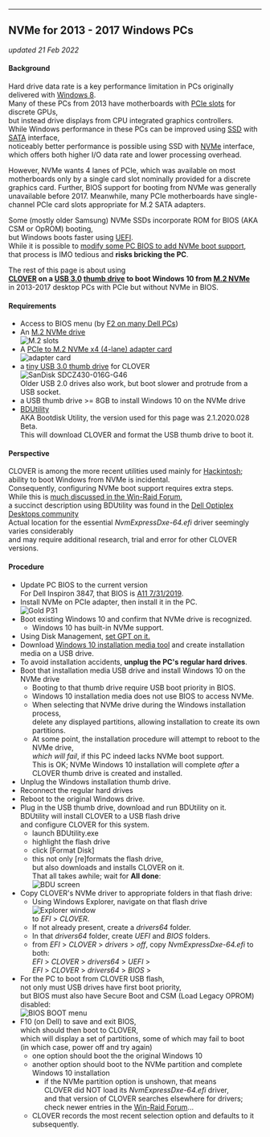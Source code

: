 
---
NVMe for 2013 - 2017 Windows PCs
---
*updated 21 Feb 2022*

#### Background
Hard drive data rate is a key performance limitation in PCs originally delivered with [Windows 8](https://en.wikipedia.org/wiki/Windows_8).  
Many of these PCs from 2013 have motherboards with [PCIe slots](https://en.wikipedia.org/wiki/PCI_Express) for discrete GPUs,   
but instead drive displays from CPU integrated graphics controllers.  
While Windows performance in these PCs can be improved using [SSD](https://en.wikipedia.org/wiki/Solid-state_drive) with [SATA](https://en.wikipedia.org/wiki/Serial_ATA) interface,  
noticeably better performance is possible using SSD with [NVMe](https://en.wikipedia.org/wiki/NVM_Express) interface,  
which offers both higher I/O data rate and lower processing overhead.

However, NVMe wants 4 lanes of PCIe, which was available on most motherboards
only by a single card slot nominally provided for a discrete graphics card.
Further, BIOS support for booting from NVMe was generally unavailable before 2017.
Meanwhile, many PCIe motherboards have single-channel PCIe card slots
appropriate for M.2 SATA adapters.

Some (mostly older Samsung) NVMe SSDs incorporate ROM for BIOS (AKA CSM or OpROM) booting,  
but Windows boots faster using [UEFI](https://www.howtogeek.com/56958/HTG-EXPLAINS-HOW-UEFI-WILL-REPLACE-THE-BIOS).  
While it is possible to [modify some PC BIOS to add NVMe boot support](https://www.tachytelic.net/2021/12/dell-optiplex-7020-nvme-ssd),  
that process is IMO tedious and **risks bricking the PC**.  

The rest of this page is about using  
 **[CLOVER](https://github.com/CloverHackyColor/CloverBootloader)
 on a [USB 3.0](https://en.wikipedia.org/wiki/USB_3.0)
 [thumb drive](https://en.wikipedia.org/wiki/USB_flash_drive)
 to boot Windows 10 from [M.2 NVMe](https://www.velocitymicro.com/blog/nvme-vs-m-2-vs-sata-whats-the-difference)**  
 in 2013-2017 desktop PCs with PCIe but without NVMe in BIOS.  

#### Requirements
* Access to BIOS menu (by [F2 on many Dell PCs](https://www.dell.com/support/kbdoc/en-us/000126121/access-uefi-bios-system-setup-from-windows-on-your-dell-system))  
* An [M.2 NVMe drive](https://www.tomshardware.com/reviews/best-ssds,3891.html)  
  ![M.2 slots](M.2slots.jpg)  
* A [PCIe to M.2 NVMe x4 (4-lane) adapter card](https://www.amazon.com/gp/product/B08G8PBB3K)  
    ![adapter card](PCIeNVMeS.2.jpg)  
* a [tiny USB 3.0 thumb drive](https://www.amazon.com/gp/product/B077Y149DL) for CLOVER   
  ![SanDisk SDCZ430-016G-G46](sandisk_sdcz430.jpg)  
  Older USB 2.0 drives also work, but boot slower and protrude from a USB socket.  
* a USB thumb drive >= 8GB to install Windows 10 on the NVMe drive
* [BDUtility](https://www.softpedia.com/get/System/Boot-Manager-Disk/Bootdisk-Utility.shtml#download)  
  AKA Bootdisk Utility, the version used for this page was 2.1.2020.028 Beta.  
  This will download CLOVER and format the USB thumb drive to boot it.

#### Perspective
CLOVER is among the more recent utilities used mainly for [Hackintosh](https://en.wikipedia.org/wiki/Hackintosh);  
ability to boot Windows from NVMe is incidental.  
Consequently, configuring NVMe boot support requires extra steps.  
While this is [much discussed in the Win-Raid Forum](https://www.win-raid.com/t2375f50-Guide-NVMe-boot-w-o-BIOS-modding-Clover-EFI-bootloader-method.html),  
a succinct description using BDUtility was found in the
[Dell Optiplex Desktops community](https://www.dell.com/community/Optiplex-Desktops/Is-the-dell-Optiplex-9020-compatible-with-an-NVMe-ssd/m-p/8096201/highlight/true#M55209)  
Actual location for the essential *NvmExpressDxe-64.efi* driver seemingly varies considerably  
and may require additional research, trial and error for other CLOVER versions.  

#### Procedure
* Update PC BIOS to the current version  
  For Dell Inspiron 3847, that BIOS is [A11 7/31/2019](https://www.dell.com/support/home/en-us/product-support/product/inspiron-3847-desktop/drivers).  
* Install NVMe on PCIe adapter, then install it in the PC.  
  ![Gold P31](NVMe_assy.jpg)  
* Boot existing Windows 10 and confirm that NVMe drive is recognized.  
  * Windows 10 has built-in NVMe support.  
* Using Disk Management, [set GPT on it.](https://www.howtogeek.com/245610/how-to-check-if-a-disk-uses-gpt-or-mbr-and-how-to-convert-between-the-two)  
* Download [Windows 10 installation media tool](https://www.microsoft.com/en-us/software-download/windows10) and create installation media on a USB drive.
* To avoid installation accidents, **unplug the PC's regular hard drives**.
* Boot that installation media USB drive and install Windows 10 on the NVMe drive
  - Booting to that thumb drive require USB boot priority in BIOS.  
  - Windows 10 installation media does not use BIOS to access NVMe.
  - When selecting that NVMe drive during the Windows installation process,  
    delete any displayed partitions, allowing installation to create its own partitions.
  - At some point, the installation procedure will attempt to reboot to the NVMe drive,  
    *which will fail*, if this PC indeed lacks NVMe boot support.  
    This is OK; NVMe Windows 10 installation will complete *after* a CLOVER thumb drive is created and installed.
* Unplug the Windows installation thumb drive.
* Reconnect the regular hard drives
* Reboot to the original Windows drive.
* Plug in the USB thumb drive, download and run BDUtility on it.  
  BDUtility will install CLOVER to a USB flash drive  
  and configure CLOVER for this system.  
  * launch BDUtility.exe  
  * highlight the flash drive  
  * click [Format Disk]  
   - this not only [re]formats the flash drive,  
     but also downloads and installs CLOVER on it.  
     That all takes awhile; wait for **All done**:  
     ![BDU screen](BDU_done.gif)  
* Copy CLOVER's NVMe driver to appropriate folders in that flash drive:  
  - Using Windows Explorer, navigate on that flash drive  
    ![Explorer window](EFI.gif)  
    to *EFI* > *CLOVER*.  
  - If not already present, create a *drivers64* folder.  
  - In that *drivers64* folder, create *UEFI* and *BIOS* folders.  
  - from *EFI* > *CLOVER* > *drivers* > *off*, copy *NvmExpressDxe-64.efi* to both:  
    *EFI* > *CLOVER* > *drivers64* > *UEFI* >  
    *EFI* > *CLOVER* > *drivers64* > *BIOS* >  
* For the PC to boot from CLOVER USB flash,  
  not only must USB drives have first boot priority,  
  but BIOS must also have Secure Boot and CSM (Load Legacy OPROM) disabled:  
  ![BIOS BOOT menu](SecureBoot.gif)  
* F10 (on Dell) to save and exit BIOS,  
  which should then boot to CLOVER,  
  which will display a set of partitions,
  some of which may fail to boot  
  (in which case, power off and try again)  
  - one option should boot the the original Windows 10  
  - another option should boot to the NVMe partition and complete Windows 10 installation  
    * if the NVMe partition option is unshown, that means  
      CLOVER did NOT load its *NvmExpressDxe-64.efi* driver,  
      and that version of CLOVER searches elsewhere for drivers;  
      check newer entries in the [Win-Raid Forum](https://www.win-raid.com/t2375f50-Guide-NVMe-boot-w-o-BIOS-modding-Clover-EFI-bootloader-method-32.html#msg107724)...    
  - CLOVER records the most recent selection option and defaults to it subsequently.  
